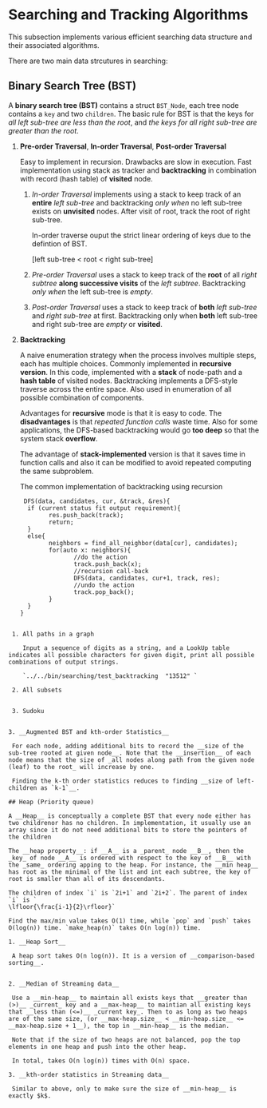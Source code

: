# Searching and Tracking Algorithms

This subsection implements various efficient searching data structure and their associated algorithms.

There are two main data strcutures in searching: 

## Binary Search Tree (BST)

A __binary search tree (BST)__ contains a struct `BST_Node`, each tree node contains a `key` and two `children`. The basic rule for BST is that the keys for _all left sub-tree are less than the root_, and _the keys for all right sub-tree are greater than the root_. 

1. __Pre-order Traversal__, __In-order Traversal__, __Post-order Traversal__

   Easy to implement in recursion. Drawbacks are slow in execution. Fast implementation using stack as tracker and __backtracking__ in combination with record (hash table) of __visited__ node. 
   
   1. _In-order Traversal_ implements using a stack to keep track of an __entire__ _left sub-tree_ and backtracking _only when_ no left sub-tree exists on __unvisited__ nodes. After visit of root, track the root of right sub-tree. 

       In-order traverse ouput the strict linear ordering of keys due to the defintion of BST.  
 
       [left sub-tree < root < right sub-tree]

   2. _Pre-order Traversal_ uses a stack to keep track of the __root__ of all _right subtree_ __along successive visits__ of the _left subtree_. Backtracking _only when_ the left sub-tree is _empty_.  

   3. _Post-order Traversal_ uses a stack to keep track of __both__ _left sub-tree_ and _right sub-tree_ at first. Backtracking only when __both__ left sub-tree and right sub-tree are _empty_ or __visited__.  


2. __Backtracking__

   A naive enumeration strategy when the process involves multiple steps, each has multiple choices. Commonly implemented in __recursive version__. In this code, implemented with a __stack__ of node-path and a __hash table__ of visited nodes. Backtracking implements a DFS-style traverse across the entire space. Also used in enumeration of all possible combination of components.  
   
   Advantages for __recursive__ mode is that it is easy to code. The __disadvantages__ is that _repeated function calls_ waste time. Also for some applications, the DFS-based backtracking would go __too deep__ so that the system stack __overflow__. 

   The advantage of __stack-implemented__ version is that it saves time in function calls and also it can be modified to avoid repeated computing the same subproblem. 
 
    The common implementation of backtracking using recursion
    
   ```
    DFS(data, candidates, cur, &track, &res){
     if (current status fit output requirement){
           res.push_back(track);
           return;
     }
     else{
           neighbors = find_all_neighbor(data[cur], candidates);
           for(auto x: neighbors){
                  //do the action
                  track.push_back(x);
                  //recursion call-back
                  DFS(data, candidates, cur+1, track, res);
                  //undo the action
                  track.pop_back();
           }
     }
   }
  ```

   1. All paths in a graph 

      Input a sequence of digits as a string, and a LookUp table indicates all possible characters for given digit, print all possible combinations of output strings. 

      `../../bin/searching/test_backtracking  "13512" `

   2. All subsets 
  
 
   3. Sudoku


3. __Augmented BST and kth-order Statistics__

   For each node, adding additional bits to record the __size of the sub-tree rooted at given node__. Note that the __insertion__ of each node means that the size of _all nodes along path from the given node (leaf) to the root_ will increase by one. 

   Finding the k-th order statistics reduces to finding __size of left-children as `k-1`__.

## Heap (Priority queue)

A __Heap__ is conceptually a complete BST that every node either has two childrenor has no children. In implementation, it usually use an array since it do not need additional bits to store the pointers of the children  

The __heap property__: if __A__ is a _parent_ node __B__, then the _key_ of node __A__ is ordered with respect to the key of __B__ with the _same_ ordering apping to the heap. For instance, the __min heap__ has root as the minimal of the list and int each subtree, the key of root is smaller than all of its descendants.  

The children of index `i` is `2i+1` and `2i+2`. The parent of index `i` is `
\lfloor{\frac{i-1}{2}\rfloor}`

Find the max/min value takes O(1) time, while `pop` and `push` takes O(log(n)) time. `make_heap(n)` takes O(n log(n)) time. 

1. __Heap Sort__

   A heap sort takes O(n log(n)). It is a version of __comparison-based sorting__. 


2. __Median of Streaming data__

   Use a __min-heap__ to maintain all exists keys that __greater than (>)__ _current_ key and a __max-heap__ to maintian all existing keys that __less than (<=)__ _current key_. Then to as long as two heaps are of the same size, (or __max-heap.size__ < __min-heap.size__ <= __max-heap.size + 1__), the top in __min-heap__ is the median.

   Note that if the size of two heaps are not balanced, pop the top elements in one heap and push into the other heap. 

   In total, takes O(n log(n)) times with O(n) space. 

3. __kth-order statistics in Streaming data__

   Similar to above, only to make sure the size of __min-heap__ is exactly $k$.


